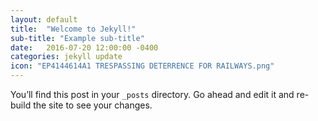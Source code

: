 ```yaml
---
layout: default
title:  "Welcome to Jekyll!"
sub-title: "Example sub-title"
date:   2016-07-20 12:00:00 -0400
categories: jekyll update
icon: "EP4144614A1 TRESPASSING DETERRENCE FOR RAILWAYS.png"
---
```

You’ll find this post in your `_posts` directory. Go ahead and edit it and re-build the site to see your changes.